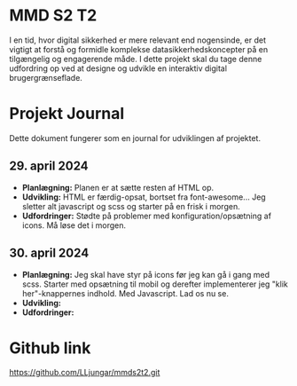 # MMD S2 T2
I en tid, hvor digital sikkerhed er mere relevant end nogensinde, er det vigtigt at forstå og formidle komplekse datasikkerhedskoncepter på en tilgængelig og engagerende måde. I dette projekt skal du tage denne udfordring op ved at designe og udvikle en interaktiv digital brugergrænseflade.

# Projekt Journal
Dette dokument fungerer som en journal for udviklingen af projektet. 

## 29. april 2024
- **Planlægning:** Planen er at sætte resten af HTML op. 
- **Udvikling:** HTML er færdig-opsat, bortset fra font-awesome... Jeg sletter alt javascript og scss og starter på en frisk i morgen. 
- **Udfordringer:** Stødte på problemer med konfiguration/opsætning af icons. Må løse det i morgen. 

## 30. april 2024
- **Planlægning:** Jeg skal have styr på icons før jeg kan gå i gang med scss. Starter med opsætning til mobil og derefter implementerer jeg "klik her"-knappernes indhold. Med Javascript. Lad os nu se. 
- **Udvikling:** 
- **Udfordringer:** 

# Github link 
https://github.com/LLjungar/mmds2t2.git